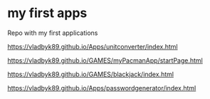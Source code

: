 # my first apps

Repo with my first applications 

https://vladbyk89.github.io/Apps/unitconverter/index.html

https://vladbyk89.github.io/GAMES/myPacmanApp/startPage.html

https://vladbyk89.github.io/GAMES/blackjack/index.html

https://vladbyk89.github.io/Apps/passwordgenerator/index.html
